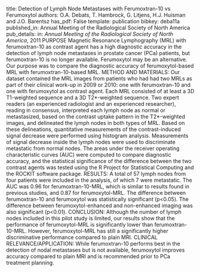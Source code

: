 title: Detection of Lymph Node Metastases with Ferumoxtran-10 vs Ferumoxytol
authors: O.A. Debats, T. Hambrock, G. Litjens, H.J. Huisman and J.O. Barentsz
has_pdf: False
template: publication
bibkey: deba11a
published_in: Annual Meeting of the Radiological Society of North America
pub_details: in: <i>Annual Meeting of the Radiological Society of North America</i>, 2011
PURPOSE Magnetic Resonance Lymphography (MRL) with ferumoxtran-10 as contrast agent has a high diagnostic accuracy in the detection of lymph node metastases in prostate cancer (PCa) patients, but ferumoxtran-10 is no longer available. Ferumoxytol may be an alternative. Our purpose was to compare the diagnostic accuracy of ferumoxytol-based MRL with ferumoxtran-10-based MRL. METHOD AND MATERIALS: Our dataset contained the MRL images from patients who had had two MRLs as part of their clinical work-up in 2009 or 2010: one with ferumoxtran-10 and one with ferumoxytol as contrast agent. Each MRL consisted of at least a 3D T1-weighted sequence and a 3D T2*-weighted sequence. Two expert readers (an experienced radiologist and an experienced researcher), reading in consensus, interpreted each lymph node as normal or metastasized, based on the contrast uptake pattern in the T2*-weighted images, and delineated the lymph nodes in both types of MRL. Based on these delineations, quantitative measurements of the contrast-induced signal decrease were performed using histogram analysis. Measurements of signal decrease inside the lymph nodes were used to discriminate metastatic from normal nodes. The areas under the receiver operating characteristic curves (AUC) were computed to compare diagnostic accuracy, and the statistical significance of the difference between the two contrast agents was tested using the R Project for Statistical Computing and the ROCKIT software package. RESULTS: A total of 57 lymph nodes from four patients were included in the analysis, of which 7 were metastatic. The AUC was 0.96 for ferumoxtran-10-MRL, which is similar to results found in previous studies, and 0.87 for ferumoxytol-MRL. The difference between ferumoxtran-10 and ferumoxytol was statistically significant (p<0.05). The difference between ferumoxytol-enhanced and non-enhanced imaging was also significant (p<0.01). CONCLUSION: Although the number of lymph nodes included in this pilot study is limited, our results show that the performance of ferumoxytol-MRL is significantly lower than ferumoxtran-10-MRL. However, ferumoxytol-MRL has still a significantly higher discriminative performance compared to plain MRI. CLINICAL RELEVANCE/APPLICATION: While ferumoxtran-10 performs best in the detection of nodal metastases but is not available, ferumoxytol improves accuracy compared to plain MRI and is recommended prior to PCa treatment planning.

